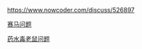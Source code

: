 https://www.nowcoder.com/discuss/526897

[赛马问题](https://blog.csdn.net/goodfrar/article/details/51661610?spm=1001.2101.3001.6661.1&utm_medium=distribute.pc_relevant_t0.none-task-blog-2%7Edefault%7ECTRLIST%7ERate-1-51661610-blog-76125113.t5_download_comparev1&depth_1-utm_source=distribute.pc_relevant_t0.none-task-blog-2%7Edefault%7ECTRLIST%7ERate-1-51661610-blog-76125113.t5_download_comparev1&utm_relevant_index=1)

[药水毒老鼠问题](https://blog.csdn.net/ImwaterP/article/details/119672000)